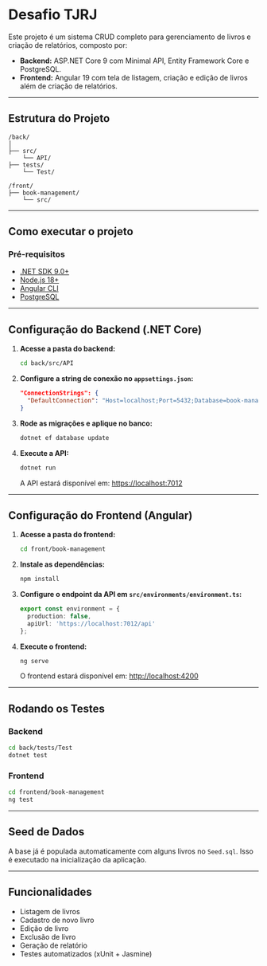 # Desafio TJRJ

Este projeto é um sistema CRUD completo para gerenciamento de livros e criação de relatórios, composto por:

- **Backend:** ASP.NET Core 9 com Minimal API, Entity Framework Core e PostgreSQL.
- **Frontend:** Angular 19 com tela de listagem, criação e edição de livros além de criação de relatórios.

---

##  Estrutura do Projeto

```
/back/
│
├── src/ 
    └── API/
├── tests/
    └── Test/

/front/
├── book-management/         
    └── src/
```

---

##  Como executar o projeto

###  Pré-requisitos

- [.NET SDK 9.0+](https://dotnet.microsoft.com/)
- [Node.js 18+](https://nodejs.org/)
- [Angular CLI](https://angular.io/cli)
- [PostgreSQL](https://www.postgresql.org/)

---

## Configuração do Backend (.NET Core)

1. **Acesse a pasta do backend:**
   ```bash
   cd back/src/API
   ```

2. **Configure a string de conexão no `appsettings.json`:**
   ```json
   "ConnectionStrings": {
     "DefaultConnection": "Host=localhost;Port=5432;Database=book-management;Username=postgres;Password=tjrj1234"
   }
   ```

3. **Rode as migrações e aplique no banco:**
   ```bash
   dotnet ef database update
   ```

4. **Execute a API:**
   ```bash
   dotnet run
   ```

   A API estará disponível em: [https://localhost:7012](https://localhost:7012)

---

##  Configuração do Frontend (Angular)

1. **Acesse a pasta do frontend:**
   ```bash
   cd front/book-management
   ```

2. **Instale as dependências:**
   ```bash
   npm install
   ```

3. **Configure o endpoint da API em `src/environments/environment.ts`:**
   ```ts
   export const environment = {
     production: false,
     apiUrl: 'https://localhost:7012/api'
   };
   ```

4. **Execute o frontend:**
   ```bash
   ng serve
   ```

   O frontend estará disponível em: [http://localhost:4200](http://localhost:4200)

---

## Rodando os Testes

### Backend

```bash
cd back/tests/Test
dotnet test
```

### Frontend

```bash
cd frontend/book-management
ng test
```

---

## Seed de Dados

A base já é populada automaticamente com alguns livros no `Seed.sql`. Isso é executado na inicialização da aplicação.

---

## Funcionalidades

- Listagem de livros
- Cadastro de novo livro
- Edição de livro
- Exclusão de livro
- Geração de relatório
- Testes automatizados (xUnit + Jasmine)

   
